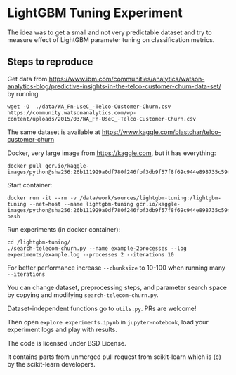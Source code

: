 # LightGBM Tuning Experiment

The idea was to get a small and not very predictable dataset and try to measure effect of LightGBM parameter tuning on classification metrics.

## Steps to reproduce

Get data from https://www.ibm.com/communities/analytics/watson-analytics-blog/predictive-insights-in-the-telco-customer-churn-data-set/ by running

    wget -O  ./data/WA_Fn-UseC_-Telco-Customer-Churn.csv https://community.watsonanalytics.com/wp-content/uploads/2015/03/WA_Fn-UseC_-Telco-Customer-Churn.csv

The same dataset is available at https://www.kaggle.com/blastchar/telco-customer-churn

Docker, very large image from https://kaggle.com, but it has everything:

    docker pull gcr.io/kaggle-images/python@sha256:26b111929a0df780f246fbf3db9f57f8f69c944e898735c59fd8581c42f92f1d

Start container:

    docker run -it --rm -v /data/work/sources/lightgbm-tuning:/lightgbm-tuning --net=host --name lightgbm-tuning gcr.io/kaggle-images/python@sha256:26b111929a0df780f246fbf3db9f57f8f69c944e898735c59fd8581c42f92f1d bash

Run experiments (in docker container):

    cd /lightgbm-tuning/
    ./search-telecom-churn.py --name example-2processes --log experiments/example.log --processes 2 --iterations 10

For better performance increase `--chunksize` to 10-100 when running many `--iterations`

You can change dataset, preprocessing steps, and parameter search space by copying and modifying `search-telecom-churn.py`.

Dataset-independent functions go to `utils.py`. PRs are welcome!

Then open `explore experiments.ipynb` in `jupyter-notebook`, load your experiment logs and play with results.


The code is licensed under BSD License.

It contains parts from unmerged pull request from scikit-learn which is (c) by the scikit-learn developers.
